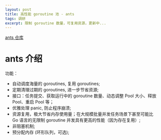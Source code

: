 ```yaml
---
layout: post
title: 高性能 goroutine 池 - ants
tags: 调研
excerpt: 限制 goroutine 数量，可复用资源，更新中...
---
```


[ants 仓库](https://github.com/panjf2000/ants)

# ants 介绍

功能：
- 自动调度海量的 goroutines, 复用 goroutines;
- 定期清理过期的 goroutines, 进一步节省资源;
- 接口：任务提交、获取运行中的 goroutine 数量、动态调整 Pool 大小、释放 Pool、重启 Pool 等；
- 优雅处理 panic, 防止程序崩溃;
- 资源复用，极大节省内存使用量；在大规模批量并发任务场景下甚至可能比 Go 语言的无限制 goroutine 并发具有更高的性能（因为存在复用）;
- 非阻塞机制;
- 预分配内存 (环形队列，可选);

